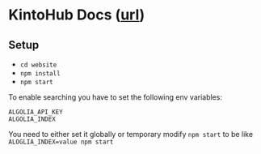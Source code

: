# KintoHub Docs ([url](https://docs.kintohub.com))

## Setup

- `cd website`
- `npm install`
- `npm start`


To enable searching you have to set the following env variables:

```
ALGOLIA_API_KEY
ALGOLIA_INDEX
```

You need to either set it globally or temporary modify `npm start` to be like `ALOGLIA_INDEX=value npm start`
